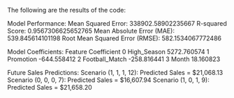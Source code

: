 The following are the results of the code:

Model Performance:
Mean Squared Error: 338902.58902235667
R-squared Score: 0.9567306625652765
Mean Absolute Error (MAE): 539.845614101198
Root Mean Squared Error (RMSE): 582.1534067772486

Model Coefficients:
          Feature  Coefficient
0     High_Season  5272.760574
1       Promotion  -644.558412
2  Football_Match  -258.816441
3           Month    18.160823


Future Sales Predictions:
Scenario (1, 1, 1, 12): Predicted Sales = $21,068.13
Scenario (0, 0, 0, 7): Predicted Sales = $16,607.94
Scenario (1, 0, 1, 9): Predicted Sales = $21,658.20
